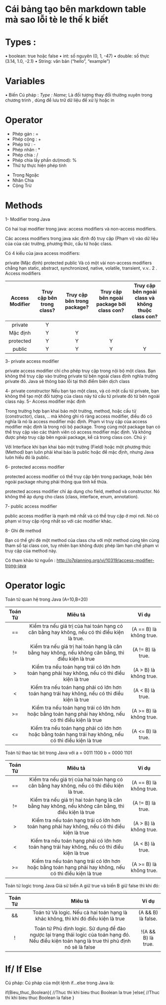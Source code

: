 # Cái bảng tạo bên markdown table mà sao lỗi tè le thế k biết 
# Types : 

• boolean: true hoặc false
• int: số nguyên (0, 1, -47)
• double: số thực (3.14, 1.0, -2.1)
• String: văn bản (“hello”, “example”)

# Variables
• Biến 
Cú pháp : 
*Type : Name;*
Là đối tượng thay đổi thường xuyên trong chương trình , dùng để lưu trữ dữ liệu để xử lý hoặc in

# Operator

- Phép gán : =
- Phép cộng : +
- Phép trừ : -
- Phép nhân : *
- Phép chia : /
- Phép chia lấy phần dư(mod): %
- Thứ tự thực hiện phép tính 
+ Trong Ngoặc
+ Nhân Chia
+ Cộng Trừ


# Methods

1- Modifier trong Java

Có hai loại modifier trong java: access modifiers và non-access modifiers.

Các access modifiers trong java xác định độ truy cập (Phạm vi) vào dữ liệu của của các trường, phương thức, cấu tử hoặc class.

Có 4 kiểu của java access modifiers:

private
(Mặc định)
protected
public
Và có một vài non-access modifiers chẳng hạn static, abstract, synchronized, native, volatile, transient, v.v..
2 . Access modifiers


| Access Modifier | Truy cập bên trong class? | Truy cập bên trong package? | Truy cập bên ngoài package bởi class con? | Truy cập bên ngoài class và không thuộc class con? |
|:---------------:|:-------------------------:|:---------------------------:|:-----------------------------------------:|:--------------------------------------------------:|
|     private     |             Y             |                             |                                           |                                                    |
|     Mặc định    |             Y             |              Y              |                                           |                                                    |
|    protected    |             Y             |              Y              |                     Y                     |                                                    |
|      public     |             Y             |              Y              |                     Y                     |                          Y                         |



3- private access modifier

private access modifier chỉ cho phép truy cập trong nội bộ một class.
Bạn không thể truy cập vào trường private từ bên ngoài class định nghĩa trường private đó. Java sẽ thông báo lỗi tại thời điểm biên dịch class

4- private constructor
Nếu bạn tạo một class, và có một cấu tử private, bạn không thể tạo một đối tượng của class này từ cấu tử private đó từ bên ngoài class này. 
5- Access modifier mặc định

Trong trường hợp bạn khai báo một trường, method, hoặc cấu tử (constructor), class, .. mà không ghi rõ ràng access modifier, điều đó có nghĩa là nó là access modifier mặc định. 
Phạm vi truy cập của access modifier mặc định là trong nội bộ package.
Trong cùng một package bạn có thể truy cập vào các thành viên có access modifier mặc định.
Và không được phép truy cập bên ngoài package, kể cả trong class con.
Chú ý:

Với Interface khi bạn khai báo một trường (Field) hoặc một phương thức (Method) bạn luôn phải khai báo là public hoặc để mặc định, nhưng Java luôn hiểu đó là public.

6- protected access modifier

protected access modifier có thể truy cập bên trong package, hoặc bên ngoài package nhưng phải thông qua tính kế thừa. 

 
protected access modifier chỉ áp dụng cho field, method và constructor. Nó không thể áp dụng cho class (class, interface, enum, annotation).

7- public access modifier

public access modifier là mạnh mẽ nhất và có thể truy cập ở mọi nơi. Nó có phạm vi truy cập rộng nhất so với các modifier khác.

8- Ghi đè method

Bạn có thể ghi đè một method của class cha với một method cùng tên cùng tham số tại class con, tuy nhiên bạn không được phép làm hạn chế phạm vi truy cập của method này.

Có tham khảo từ nguồn : http://o7planning.org/vi/10319/access-modifier-trong-java




# Operator logic
Toán tử quan hệ trong Java (A=10,B=20)


| Toán Tử |                                                 Miêu tả                                                 |          Ví dụ          |
|:-------:|:-------------------------------------------------------------------------------------------------------:|:-----------------------:|
|    ==   |       Kiểm tra nếu giá trị của hai toán hạng có cân bằng hay không, nếu có thì điều kiện là true.       | (A == B) là không true. |
|    !=   |   Kiểm tra nếu giá trị hai toán hạng là cân bằng hay không, nếu không cân bằng, thì điều kiện là true   |    (A != B) là true.    |
|    >    |      Kiểm tra nếu toán hạng trái có lớn hơn toán hạng phải hay không, nếu có thì điều kiện là true      |  (A > B) là không true. |
|    <    |      Kiểm tra nếu toán hạng phải có lớn hơn toán hạng trái hay không, nếu có thì điều kiện là true      |     (A < B) là true.    |
|    >=   | Kiểm tra nếu toán hạng trái có lớn hơn hoặc bằng toán hạng phải hay không, nếu có thì điều kiện là true | (A >= B) là không true. |
|    <=   | Kiểm tra nếu toán hạng phải có lớn hơn hoặc bằng toán hạng trái hay không, nếu có thì điều kiện là true |    (A <= B) là true.    |


Toán tử thao tác bit trong Java
với 
a = 0011 1100
b = 0000 1101


| Toán Tử |                                                 Miêu tả                                                 |          Ví dụ          |
|:-------:|:-------------------------------------------------------------------------------------------------------:|:-----------------------:|
|    ==   |       Kiểm tra nếu giá trị của hai toán hạng có cân bằng hay không, nếu có thì điều kiện là true.       | (A == B) là không true. |
|    !=   |   Kiểm tra nếu giá trị hai toán hạng là cân bằng hay không, nếu không cân bằng, thì điều kiện là true   |    (A != B) là true.    |
|    >    |      Kiểm tra nếu toán hạng trái có lớn hơn toán hạng phải hay không, nếu có thì điều kiện là true      |  (A > B) là không true. |
|    <    |      Kiểm tra nếu toán hạng phải có lớn hơn toán hạng trái hay không, nếu có thì điều kiện là true      |     (A < B) là true.    |
|    >=   | Kiểm tra nếu toán hạng trái có lớn hơn hoặc bằng toán hạng phải hay không, nếu có thì điều kiện là true | (A >= B) là không true. |


Toán tử logic trong Java
Giả sử biến A giữ true và biến B giữ false thì khi đó:


| Toán Tử |                                                                     Miêu tả                                                                     |        Ví dụ       |
|:-------:|:-----------------------------------------------------------------------------------------------------------------------------------------------:|:------------------:|
|    &&   |                                Toán tử Và logic. Nếu cả hai toán hạng là khác không, thì khi đó điều kiện là true                               | (A && B) là false. |
|    ||   |                                   Toán tử Hoặc logic. Nếu một trong hai toán tử khác 0, thì điều kiện là true                                   |  (A || B) là true. |
|    !    | Toán tử Phủ định logic. Sử dụng để đảo ngược lại trạng thái logic của toán hạng đó. Nếu điều kiện toán hạng là true thì phủ định nó sẽ là false | !(A && B) là true. |



# If/ If Else
Cú pháp:
Cú pháp của một lệnh if…else trong Java là:

if(Bieu_thuc_Boolean){
   //Thuc thi khi bieu thuc Boolean la true
}else{
   //Thuc thi khi bieu thuc Boolean la false
}
